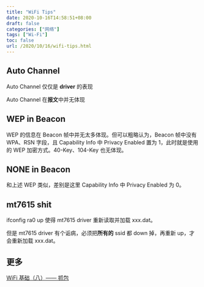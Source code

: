 ```yaml
---
title: "WiFi Tips"
date: 2020-10-16T14:58:51+08:00
draft: false
categories: ["网络"]
tags: ["Wi-Fi"]
toc: false
url: /2020/10/16/wifi-tips.html
---
```


## Auto Channel

Auto Channel 仅仅是 **driver** 的表现

Auto Channel 在**报文**中并无体现

## WEP in Beacon

WEP 的信息在 Beacon 帧中并无太多体现。但可以粗略认为，Beacon 帧中没有 WPA、RSN 字段，且 Capability Info 中 Privacy Enabled 置为 1，此时就是使用的 WEP 加密方式。40-Key、104-Key 也无体现。

## NONE in Beacon

和上述 WEP 类似，差别是这里 Capability Info 中 Privacy Enabled 为 0。

## mt7615 shit

ifconfig ra0 up 使得 mt7615 driver 重新读取并加载 xxx.dat。

但是 mt7615 driver 有个诟病，必须把**所有的** ssid 都 down 掉，再重新 up，才会重新加载 xxx.dat。



## 更多

[WiFi 基础（八）—— 抓包](/2020/10/13/wifi-basic-8-capture-package.html)